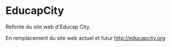 # EducapCity
Refonte du site web d'Educap City.

En remplacement du site web actuel et futur http://educapcity.org
